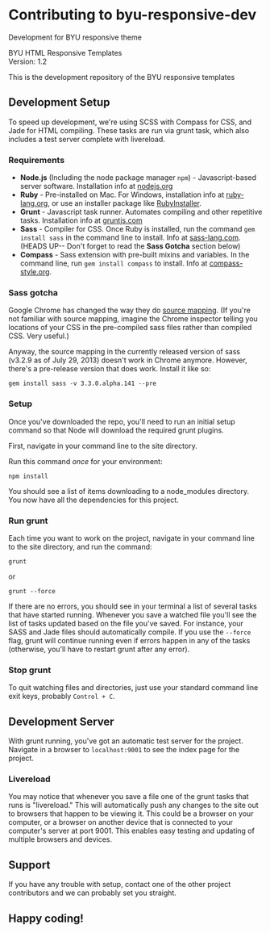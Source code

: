 # Contributing to byu-responsive-dev

Development for BYU responsive theme

BYU HTML Responsive Templates  
Version: 1.2

This is the development repository of the BYU responsive templates

## Development Setup

To speed up development, we're using SCSS with Compass for CSS, and Jade for HTML compiling. These tasks are run via grunt task, which also includes a test server complete with livereload.

### Requirements

- **Node.js** (Including the node package manager <code>npm</code>) - Javascript-based server software. Installation info at [nodejs.org](http://nodejs.org/)
- **Ruby** - Pre-installed on Mac. For Windows, installation info at [ruby-lang.org](http://www.ruby-lang.org/en/downloads/), or use an installer package like [RubyInstaller](http://rubyinstaller.org/).
- **Grunt** - Javascript task runner. Automates compiling and other repetitive tasks. Installation info at [gruntjs.com](http://gruntjs.com/getting-started)  
- **Sass** - Compiler for CSS. Once Ruby is installed, run the command <code>gem install sass</code> in the command line to install. Info at [sass-lang.com](http://sass-lang.com/). (HEADS UP-- Don't forget to read the **Sass Gotcha** section below)
- **Compass** - Sass extension with pre-built mixins and variables. In the command line, run <code>gem install compass</code> to install. Info at [compass-style.org](http://compass-style.org/).

### Sass gotcha

Google Chrome has changed the way they do [source mapping](http://net.tutsplus.com/tutorials/tools-and-tips/source-maps-101/). (If you're not familiar with source mapping, imagine the Chrome inspector telling you locations of your CSS in the pre-compiled sass files rather than compiled CSS. Very useful.)

Anyway, the source mapping in the currently released version of sass (v3.2.9 as of July 29, 2013) doesn't work in Chrome anymore. However, there's a pre-release version that does work. Install it like so:

<code>gem install sass -v 3.3.0.alpha.141 --pre</code>

### Setup

Once you've downloaded the repo, you'll need to run an initial setup command so that Node will download the required grunt plugins.

First, navigate in your command line to the site directory.

Run this command *once* for your environment:

<code>npm install</code>

You should see a list of items downloading to a node_modules directory. You now have all the dependencies for this project.

### Run grunt

Each time you want to work on the project, navigate in your command line to the site directory, and  run the command:

<code>grunt</code>

or

<code>grunt --force</code>

If there are no errors, you should see in your terminal a list of several tasks that have started running. Whenever you save a watched file you'll see the list of tasks updated based on the file you've saved. For instance, your SASS and Jade files should automatically compile. If you use the <code>--force</code> flag, grunt will continue running even if errors happen in any of the tasks (otherwise, you'll have to restart grunt after any error).

### Stop grunt

To quit watching files and directories, just use your standard command line exit keys, probably <code>Control + C</code>.

## Development Server

With grunt running, you've got an automatic test server for the project. Navigate in a browser to <code>localhost:9001</code> to see the index page for the project. 

### Livereload

You may notice that whenever you save a file one of the grunt tasks that runs is "livereload." This will automatically push any changes to the site out to browsers that happen to be viewing it. This could be a browser on your computer, or a browser on another device that is connected to your computer's server at port 9001. This enables easy testing and updating of multiple browsers and devices.

## Support

If you have any trouble with setup, contact one of the other project contributors and we can probably set you straight.

## Happy coding!
